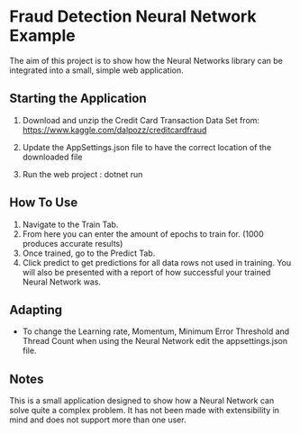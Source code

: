 # Fraud Detection Neural Network Example
The aim of this project is to show how the Neural Networks library can be integrated into a small, simple web application. 

## Starting the Application 
1. Download and unzip the Credit Card Transaction Data Set from: https://www.kaggle.com/dalpozz/creditcardfraud 

2. Update the AppSettings.json file to have the correct location of the downloaded file
3. Run the web project : dotnet run

## How To Use 
1. Navigate to the Train Tab. 
2. From here you can enter the amount of epochs to train for. (1000 produces accurate results)
3. Once trained, go to the Predict Tab. 
4. Click predict to get predictions for all data rows not used in training. You will also be presented with a report of how successful your trained Neural Network was.

## Adapting
- To change the Learning rate, Momentum, Minimum Error Threshold and Thread Count when using the Neural Network edit the appsettings.json file. 

## Notes
This is a small application designed to show how a Neural Network can solve quite a complex problem. It has not been made with extensibility in mind and does not support more than one user.

